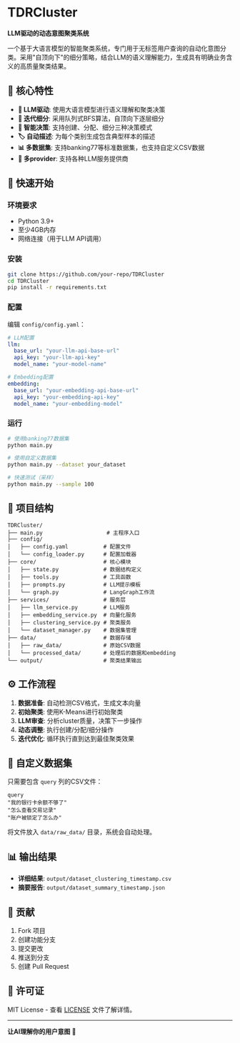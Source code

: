 # TDRCluster

**LLM驱动的动态意图聚类系统**

一个基于大语言模型的智能聚类系统，专门用于无标签用户查询的自动化意图分类。采用"自顶向下"的细分策略，结合LLM的语义理解能力，生成具有明确业务含义的高质量聚类结果。

## 🌟 核心特性

- **🧠 LLM驱动**: 使用大语言模型进行语义理解和聚类决策
- **🔄 迭代细分**: 采用队列式BFS算法，自顶向下逐层细分
- **🎯 智能决策**: 支持创建、分配、细分三种决策模式  
- **🏷️ 自动描述**: 为每个类别生成包含典型样本的描述
- **📊 多数据集**: 支持banking77等标准数据集，也支持自定义CSV数据
- **🔧 多provider**: 支持各种LLM服务提供商

## 🚀 快速开始

### 环境要求

- Python 3.9+
- 至少4GB内存  
- 网络连接（用于LLM API调用）

### 安装

```bash
git clone https://github.com/your-repo/TDRCluster
cd TDRCluster
pip install -r requirements.txt
```

### 配置

编辑 `config/config.yaml`：

```yaml
# LLM配置
llm:
  base_url: "your-llm-api-base-url" 
  api_key: "your-llm-api-key"
  model_name: "your-model-name"

# Embedding配置  
embedding:
  base_url: "your-embedding-api-base-url"
  api_key: "your-embedding-api-key"
  model_name: "your-embedding-model"
```

### 运行

```bash
# 使用banking77数据集
python main.py

# 使用自定义数据集
python main.py --dataset your_dataset

# 快速测试（采样）
python main.py --sample 100
```

## 📁 项目结构

```
TDRCluster/
├── main.py                    # 主程序入口
├── config/
│   ├── config.yaml           # 配置文件
│   └── config_loader.py      # 配置加载器
├── core/                     # 核心模块
│   ├── state.py              # 数据结构定义  
│   ├── tools.py              # 工具函数
│   ├── prompts.py            # LLM提示模板
│   └── graph.py              # LangGraph工作流
├── services/                 # 服务层
│   ├── llm_service.py        # LLM服务
│   ├── embedding_service.py  # 向量化服务
│   ├── clustering_service.py # 聚类服务
│   └── dataset_manager.py    # 数据集管理
├── data/                     # 数据存储
│   ├── raw_data/             # 原始CSV数据
│   └── processed_data/       # 处理后的数据和embedding
└── output/                   # 聚类结果输出
```

## ⚙️ 工作流程

1. **数据准备**: 自动检测CSV格式，生成文本向量
2. **初始聚类**: 使用K-Means进行初始聚类
3. **LLM审查**: 分析cluster质量，决策下一步操作
4. **动态调整**: 执行创建/分配/细分操作
5. **迭代优化**: 循环执行直到达到最佳聚类效果

## 🔧 自定义数据集

只需要包含 `query` 列的CSV文件：

```csv
query
"我的银行卡余额不够了"
"怎么查看交易记录" 
"账户被锁定了怎么办"
```

将文件放入 `data/raw_data/` 目录，系统会自动处理。

## 📊 输出结果

- **详细结果**: `output/dataset_clustering_timestamp.csv`
- **摘要报告**: `output/dataset_summary_timestamp.json`

## 🤝 贡献

1. Fork 项目
2. 创建功能分支
3. 提交更改
4. 推送到分支  
5. 创建 Pull Request

## 📄 许可证

MIT License - 查看 [LICENSE](LICENSE) 文件了解详情。

---

**让AI理解你的用户意图** 🚀